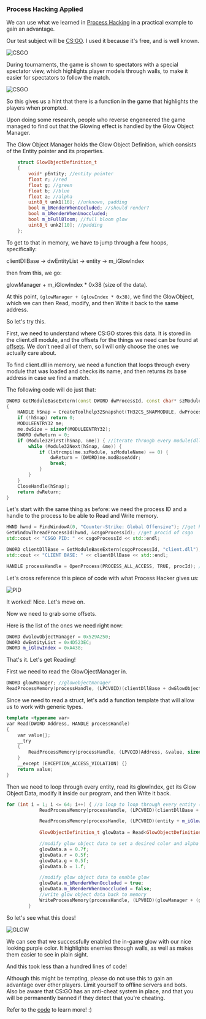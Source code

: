 ### Process Hacking Applied

We can use what we learned in [Process Hacking](https://prostotin.github.io/CyberSecurity/processHacking) in a practical example to gain an advantage. 

Our test subject will be [CS:GO](https://en.wikipedia.org/wiki/Counter-Strike:_Global_Offensive). I used it because it's free, and is well known. 

![CSGO](https://i.imgur.com/FR1PDtb.png)

During tournaments, the game is shown to spectators with a special spectator view, which highlights player models through walls, to make it easier for spectators to follow the match. 

![CSGO](https://i.imgur.com/fZtSRbb.png)

So this gives us a hint that there is a function in the game that highlights the players when prompted. 

Upon doing some research, people who reverse engeneered the game managed to find out that the Glowing effect is handled by the Glow Object Manager.

The Glow Object Manager holds the Glow Object Definition, which consists of the Entity pointer and its properties. 

```C++
	struct GlowObjectDefinition_t
	{
		void* pEntity; //entity pointer
		float r; //red
		float g; //green
		float b; //blue
		float a; //alpha
		uint8_t unk1[16]; //unknown, padding
		bool m_bRenderWhenOccluded; //should render?
		bool m_bRenderWhenUnoccluded; 
		bool m_bFullBloom; //full bloom glow
		uint8_t unk2[10]; //padding
	};
```

To get to that in memory, we have to jump through a few hoops, specifically:

clientDllBase -> dwEntityList -> entity -> m_iGlowIndex 

then from this, we go:

glowManager + m_iGlowIndex * 0x38 (size of the data).

At this point, ```(glowManager + (glowIndex * 0x38)```, we find the GlowObject, which we can then Read, modify, and then Write it back to the same address. 

So let's try this. 

First, we need to understand where CS:GO stores this data. It is stored in the client.dll module, and the offsets for the things we need can be found at [offsets](https://github.com/frk1/hazedumper/blob/master/csgo.hpp). We don't need all of them, so I will only choose the ones we actually care about. 

To find client.dll in memory, we need a function that loops through every module that was loaded and checks its name, and then returns its base address in case we find a match.

The following code will do just that: 

```C++
DWORD GetModuleBaseExtern(const DWORD dwProcessId, const char* szModuleName) 
{
	HANDLE hSnap = CreateToolhelp32Snapshot(TH32CS_SNAPMODULE, dwProcessId);
	if (!hSnap) return 0;
	MODULEENTRY32 me;
	me.dwSize = sizeof(MODULEENTRY32);
	DWORD dwReturn = 0;
	if (Module32First(hSnap, &me)) { //iterate through every module(dll) until a matching one is found
		while (Module32Next(hSnap, &me)) {
			if (lstrcmpi(me.szModule, szModuleName) == 0) {
				dwReturn = (DWORD)me.modBaseAddr;
				break;
			}
		}
	}
	CloseHandle(hSnap);
	return dwReturn;
}
```

Let's start with the same thing as before: we need the process ID and a handle to the process to be able to Read and Write memory.

```C++
HWND hwnd = FindWindowA(0, "Counter-Strike: Global Offensive"); //get hwnd of csgo 
GetWindowThreadProcessId(hwnd, &csgoProcessId); //get procid of csgo
std::cout << "CSGO PID: " << csgoProcessId << std::endl;

DWORD clientDllBase = GetModuleBaseExtern(csgoProcessId, "client.dll");
std::cout << "CLIENT BASE: " << clientDllBase << std::endl;

HANDLE processHandle = OpenProcess(PROCESS_ALL_ACCESS, TRUE, procId); //open handle 
  ```
Let's cross reference this piece of code with what Process Hacker gives us: 

![PID](https://i.imgur.com/3m2dS7z.png)

It worked! Nice. Let's move on.

Now we need to grab some offsets.

Here is the list of the ones we need right now:

```C++
DWORD dwGlowObjectManager = 0x529A250;
DWORD dwEntityList = 0x4D523EC;
DWORD m_iGlowIndex = 0xA438;
```
That's it. Let's get Reading!

First we need to read the GlowOjectManager in.

```C++
DWORD glowManager; //glowobjectmanager 
ReadProcessMemory(processHandle, (LPCVOID)(clientDllBase + dwGlowObjectManager), &glowManager, sizeof(glowManager), NULL);
```
Since we need to read a struct, let's add a function template that will allow us to work with generic types.

```C++
template <typename var>
var Read(DWORD Address, HANDLE processHandle)
{
	var value{};
	__try
	{
		ReadProcessMemory(processHandle, (LPVOID)Address, &value, sizeof(var), 0);
	}
	__except (EXCEPTION_ACCESS_VIOLATION) {}
	return value;
}
```

Then we need to loop through every entity, read its glowIndex, get its Glow Object Data, modify it inside our program, and then Write it back.

```C++
for (int i = 1; i <= 64; i++) { //a loop to loop through every entity (max 64 players). (needs to be nested in an infinite loop of course)
			ReadProcessMemory(processHandle, (LPCVOID)(clientDllBase + dwEntityList + (i * 0x10)), &entity, sizeof(entity), NULL); //read in the entity

			ReadProcessMemory(processHandle, (LPCVOID)(entity + m_iGlowIndex), &glowIndex, sizeof(glowIndex), NULL); //read the glowIndex of the entity
      
			GlowObjectDefinition_t glowData = Read<GlowObjectDefinition_t>(glowManager + (glowIndex * 0x38), processHandle); //read Glow object data

			//modify glow object data to set a desired color and alpha
			glowData.a = 0.7f;
			glowData.r = 0.5f;
			glowData.g = 0.5f;
			glowData.b = 1.f;

			//modify glow object data to enable glow
			glowData.m_bRenderWhenOccluded = true;
			glowData.m_bRenderWhenUnoccluded = false;
			//write glow object data back to memory
			WriteProcessMemory(processHandle, (LPVOID)(glowManager + (glowIndex * 0x38)), &glowData, sizeof(glowData), NULL); 
		}
```
So let's see what this does!

![GLOW](https://i.imgur.com/QtpLLPA.png)

We can see that we successfully enabled the in-game glow with our nice looking purple color. It highlights enemies through walls, as well as makes them easier to see in plain sight. 

And this took less than a hundred lines of code! 

Although this might be tempting, please do not use this to gain an advantage over other players. Limit yourself to offline servers and bots. Also be aware that CS:GO has an anti-cheat system in place, and that you will be permanently banned if they detect that you're cheating. 

Refer to the [code](https://github.com/prostotin/cybersecurity/blob/master/Applied%20Process%20Hacking/glow.cpp) to learn more! :) 





